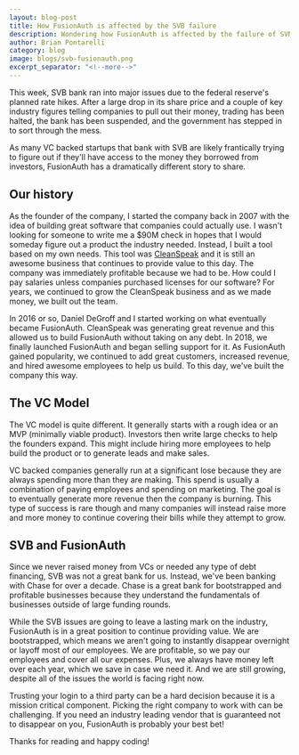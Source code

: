 ```yaml
---
layout: blog-post
title: How FusionAuth is affected by the SVB failure
description: Wondering how FusionAuth is affected by the failure of SVN? Read this post to find out.
author: Brian Pontarelli
category: blog
image: blogs/svb-fusionauth.png
excerpt_separator: "<!--more-->"
---
```


This week, SVB bank ran into major issues due to the federal reserve's planned rate hikes. After a large drop in its share price and a couple of key industry figures telling companies to pull out their money, trading has been halted, the bank has been suspended, and the government has stepped in to sort through the mess.

<!--more-->

As many VC backed startups that bank with SVB are likely frantically trying to figure out if they'll have access to the money they borrowed from investors, FusionAuth has a dramatically different story to share.

## Our history

As the founder of the company, I started the company back in 2007 with the idea of building great software that companies could actually use. I wasn't looking for someone to write me a $90M check in hopes that I would someday figure out a product the industry needed. Instead, I built a tool based on my own needs. This tool was [CleanSpeak](https://cleanspeak.com) and it is still an awesome business that continues to provide value to this day. The company was immediately profitable because we had to be. How could I pay salaries unless companies purchased licenses for our software? For years, we continued to grow the CleanSpeak business and as we made money, we built out the team.

In 2016 or so, Daniel DeGroff and I started working on what eventually became FusionAuth. CleanSpeak was generating great revenue and this allowed us to build FusionAuth without taking on any debt. In 2018, we finally launched FusionAuth and began selling support for it. As FusionAuth gained popularity, we continued to add great customers, increased revenue, and hired awesome employees to help us build. To this day, we've built the company this way.

## The VC Model

The VC model is quite different. It generally starts with a rough idea or an MVP (minimally viable product). Investors then write large checks to help the founders expand. This might include hiring more employees to help build the product or to generate leads and make sales.

VC backed companies generally run at a significant lose because they are always spending more than they are making. This spend is usually a combination of paying employees and spending on marketing. The goal is to eventually generate more revenue then the company is burning. This type of success is rare though and many companies will instead raise more and more money to continue covering their bills while they attempt to grow.

## SVB and FusionAuth

Since we never raised money from VCs or needed any type of debt financing, SVB was not a great bank for us. Instead, we've been banking with Chase for over a decade. Chase is a great bank for bootstrapped and profitable businesses because they understand the fundamentals of businesses outside of large funding rounds.

While the SVB issues are going to leave a lasting mark on the industry, FusionAuth is in a great position to continue providing value. We are bootstrapped, which means we aren't going to instantly disappear overnight or layoff most of our employees. We are profitable, so we pay our employees and cover all our expenses. Plus, we always have money left over each year, which we save in case we need it. And we are still growing, despite all of the issues the world is facing right now.

Trusting your login to a third party can be a hard decision because it is a mission critical component. Picking the right company to work with can be challenging. If you need an industry leading vendor that is guaranteed not to disappear on you, FusionAuth is probably your best bet!

Thanks for reading and happy coding!